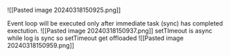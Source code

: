 ![[Pasted image 20240318150925.png]]

Event loop will be executed only after immediate task (sync) has completed exectution.
![[Pasted image 20240318150937.png]]
setTImeout is async while log is sync so setTimeout get offloaded
![[Pasted image 20240318150959.png]]


